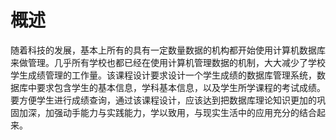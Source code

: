 # 概述
随着科技的发展，基本上所有的具有一定数量数据的机构都开始使用计算机数据库来做管理。几乎所有学校也都已经在使用计算机管理数据的机制，大大减少了学校学生成绩管理的工作量。该课程设计要求设计一个学生成绩的数据库管理系统，数据库中要求包含学生的基本信息，学科基本信息，以及学生所学课程的考试成绩。要方便学生进行成绩查询，通过该课程设计，应该达到把数据库理论知识更加的巩固加深，加强动手能力与实践能力，学以致用，与现实生活中的应用充分的结合起来。
